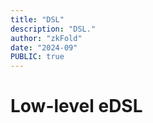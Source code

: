 ```yaml
---
title: "DSL"
description: "DSL."
author: "zkFold"
date: "2024-09"
PUBLIC: true
---
```


# Low-level eDSL
